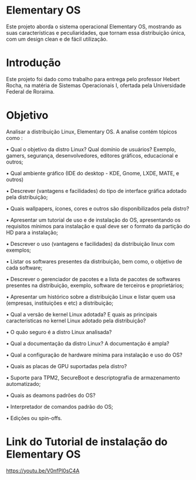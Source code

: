 # Elementary OS
Este projeto aborda o sistema operacional Elementary OS, mostrando as suas características e peculiaridades, que tornam essa distribuição única, com um design clean e de fácil utilização. 
# Introdução
Este projeto foi dado como trabalho para entrega pelo professor Hebert Rocha, na matéria de Sistemas Operacionais I, ofertada pela Universidade Federal de Roraima.
# Objetivo
Analisar a distribuição Linux, Elementary OS. A analise contém tópicos como :

• Qual o objetivo da distro Linux? Qual domínio de usuários? Exemplo, gamers, segurança,
desenvolvedores, editores gráficos, educacional e outros;

• Qual ambiente gráfico (IDE do desktop - KDE, Gnome, LXDE, MATE, e outros)

• Descrever (vantagens e facilidades) do tipo de interface gráfica adotado pela distribuição;

• Quais wallpapers, ícones, cores e outros são disponibilizados pela distro?

• Apresentar um tutorial de uso e de instalação do OS, apresentando os requisitos mínimos
para instalação e qual deve ser o formato da partição do HD para a instalação;

• Descrever o uso (vantagens e facilidades) da distribuição linux com exemplos;

• Listar os softwares presentes da distribuição, bem como, o objetivo de cada software;

• Descrever o gerenciador de pacotes e a lista de pacotes de softwares presentes na
distribuição, exemplo, software de terceiros e proprietários;

• Apresentar um histórico sobre a distribuição Linux e listar quem usa (empresas, instituições
e etc) a distribuição;

• Qual a versão de kernel Linux adotada? E quais as principais caracteristicas no kernel Linux
adotado pela distribuição?

• O quão seguro é a distro Linux analisada?

• Qual a documentação da distro Linux? A documentação é ampla?

• Qual a configuração de hardware mínima para instalação e uso do OS?

• Quais as placas de GPU suportadas pela distro?

• Suporte para TPM2, SecureBoot e descriptografia de armazenamento automatizado;

• Quais as deamons padrões do OS?

• Interpretador de comandos padrão do OS; 

• Edições ou spin-offs.

# Link do Tutorial de instalação do Elementary OS
https://youtu.be/V0nfPl0sC4A
